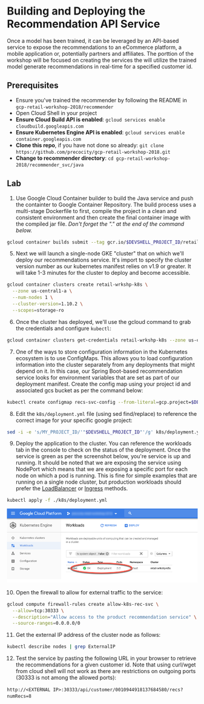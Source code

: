 # Building and Deploying the Recommendation API Service

Once a model has been trained, it can be leveraged by an API-based service to expose the recommendations to an eCommerce platform, a mobile application or, potentially partners and affiliates.   The porttion of the workshop will be focused on creating the services the will utilize the trained model generate recommendations in real-time for a specified customer id.  

## Prerequisites

* Ensure you've trained the recommender by following the README in `gcp-retail-workshop-2018/recommender`
* Open Cloud Shell in your project
* **Ensure Cloud Build API is enabled**: `gcloud services enable cloudbuild.googleapis.com`
* **Ensure Kubernetes Engine API is enabled**: `gcloud services enable container.googleapis.com`
* **Clone this repo**, if you have not done so already: `git clone https://github.com/precocity/gcp-retail-workshop-2018.git`
* **Change to recommender directory**: `cd gcp-retail-workshop-2018/recommender_svc/java`

## Lab

1. Use Google Cloud Container builder to build the Java service and  push the containter to Google Container Repository.  The build process uses a multi-stage Dockerfile to first, compile the project in a clean and consistent environment and then create the final container image with the compiled jar file.  *Don't forget the "." at the end of the command below.*

```bash
gcloud container builds submit --tag gcr.io/$DEVSHELL_PROJECT_ID/retail-wkshp-recs .
```

5. Next we will launch a single-node GKE "cluster" that on which we'll deploy our recommendations service.  It's import to specify the cluster version number as our kubernetes manifest relies on v1.9 or greater.  It will take 1-3 minutes for the cluster to deploy and become accessible.

```bash
gcloud container clusters create retail-wrkshp-k8s \
  --zone us-central1-a \
  --num-nodes 1 \
  --cluster-version=1.10.2 \
  --scopes=storage-ro
```

6. Once the cluster has deployed, we'll use the gcloud command to grab the credentials and configure `kubectl`:

```bash
gcloud container clusters get-credentials retail-wrkshp-k8s --zone us-central1-a
```

7. One of the ways to store configuration information in the Kubernetes ecosystem is to use ConfigMaps.  This allows you to load configuration information into the cluster separately from any deployments that might depend on it.  In this case, our Spring Boot-based recommendation service looks for environment variables that are set as part of our deployment manifest.  Create the config map using your project id and associated gcs bucket as per the command below:

```bash
kubectl create configmap recs-svc-config --from-literal=gcp.project=$DEVSHELL_PROJECT_ID --from-literal=gcs.bucket=recommender_$DEVSHELL_PROJECT_ID
```

8. Edit the `k8s/deployment.yml` file (using sed find/replace) to reference the correct image for your specific google project:

```bash
sed -i -e 's/MY_PROJECT_ID/'"$DEVSHELL_PROJECT_ID"'/g' k8s/deployment.yml
```

9. Deploy the application to the cluster.  You can reference the workloads tab in the console to check on the status of the deployment.  Once the service is green as per the screenshot below, you're service is up and running.  It should be noted that we are exposing the service using NodePort which means that we are exposing a specific port for each node on which a pod is running.  This is fine for simple examples that are running on a single node cluster, but production workloads should prefer the [LoadBalancer](https://kubernetes.io/docs/concepts/services-networking/service/#publishing-services-service-types) or [Ingress](https://kubernetes.io/docs/concepts/services-networking/ingress/) methods.   

```bash
kubectl apply -f ./k8s/deployment.yml
```

![Kubernetes Workloads Console](assets/gkeconsole.png)


10. Open the firewall to allow for external traffic to the service:

```bash
gcloud compute firewall-rules create allow-k8s-rec-svc \
  --allow=tcp:30333 \
  --description="Allow access to the product recommendation service" \
  --source-ranges=0.0.0.0/0 
```

11. Get the external IP address of the cluster node as follows:

```bash
kubectl describe nodes | grep ExternalIP
```

12.  Test the service by pasting the following URL in your browser to retrieve the recommendations for a given customer id.  Note that using curl/wget from cloud shell will not work as there are restrictions on outgoing ports (30333 is not among the allowed ports):

`http://<EXTERNAL IP>:30333/api/customer/0010944918137684580/recs?numRecs=8`
